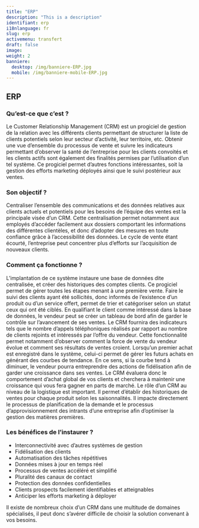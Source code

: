 ```yaml
---
title: "ERP"
description: "This is a description"
identifiant: erp
i18nlanguage: fr
slug: erp
activemenu: transfert
draft: false
image:
weight: 2
banniere:
  desktop: /img/banniere-ERP.jpg
  mobile: /img/banniere-mobile-ERP.jpg
---
```



## ERP

### Qu’est-ce que c’est ?

Le Customer Relationship Management (CRM) est un progiciel de gestion de la relation avec les différents clients permettant de structurer la liste de clients potentiels selon leur secteur d’activité, leur territoire, etc. Obtenir une vue d’ensemble du processus de vente et suivre les indicateurs permettant d’observer la santé de l’entreprise pour les clients convoités et les clients actifs sont également des finalités permises par l’utilisation d’un tel système. Ce progiciel permet d’autres fonctions intéressantes, soit la gestion des efforts marketing déployés ainsi que le suivi postérieur aux ventes.

### Son objectif ?

Centraliser l’ensemble des communications et des données relatives aux clients actuels et potentiels pour les besoins de l’équipe des ventes est la principale visée d’un CRM. Cette centralisation permet notamment aux employés d’accéder facilement aux dossiers comportant les informations des différentes clientèles, et donc d’adopter des mesures en toute confiance grâce à l’accessibilité des données. Le cycle de vente étant écourté, l’entreprise peut concentrer plus d’efforts sur l’acquisition de nouveaux clients. 

### Comment ça fonctionne ?

L’implantation de ce système instaure une base de données dite centralisée, et créer des historiques des comptes clients. Ce progiciel permet de gérer toutes les étapes menant à une première vente. Faire le suivi des clients ayant été sollicités, donc informés de l’existence d’un produit ou d’un service offert, permet de trier et catégoriser selon un statut ceux qui ont été ciblés. En qualifiant le client comme intéressé dans la base de données, le vendeur peut se créer un tableau de bord afin de garder le contrôle sur l’avancement de ses ventes. Le CRM fournira des indicateurs tels que le nombre d’appels téléphoniques réalisés par rapport au nombre de clients rejoints et intéressés par l’offre du vendeur. Cette fonctionnalité permet notamment d’observer comment la force de vente du vendeur évolue et comment ses résultats de ventes croient. Lorsqu’un premier achat est enregistré dans le système, celui-ci permet de gérer les futurs achats en générant des courbes de tendance. En ce sens, si la courbe tend à diminuer, le vendeur pourra entreprendre des actions de fidélisation afin de garder une croissance dans ses ventes. Le CRM évaluera donc le comportement d’achat global de vos clients et cherchera à maintenir une croissance qui vous fera gagner en parts de marché. Le rôle d’un CRM au niveau de la logistique est important. Il permet d’établir des historiques de ventes pour chaque produit selon les saisonnalités. Il impacte directement le processus de planification de la demande et le processus d’approvisionnement des intrants d’une entreprise afin d’optimiser la gestion des matières premières.

### Les bénéfices de l’instaurer ?

- Interconnectivité avec d’autres systèmes de gestion
- Fidélisation des clients
- Automatisation des tâches répétitives
- Données mises à jour en temps réel
- Processus de ventes accéléré et simplifié
- Pluralité des canaux de contact
- Protection des données confidentielles
- Clients prospects facilement identifiables et atteignables
- Anticiper les efforts marketing à déployer

Il existe de nombreux choix d’un CRM dans une multitude de domaines spécialisés, il peut donc s’avérer difficile de choisir la solution convenant à vos besoins. 